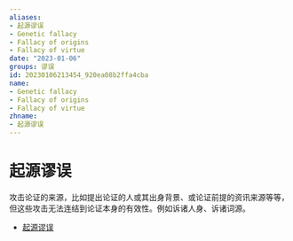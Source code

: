 ```yaml
---
aliases:
- 起源谬误
- Genetic fallacy
- Fallacy of origins
- Fallacy of virtue
date: "2023-01-06"
groups: 谬误
id: 20230106213454_920ea08b2ffa4cba
name:
- Genetic fallacy
- Fallacy of origins
- Fallacy of virtue
zhname:
- 起源谬误
---
```


# 起源谬误

攻击论证的来源，比如提出论证的人或其出身背景、或论证前提的资讯来源等等，但这些攻击无法连结到论证本身的有效性。例如诉诸人身、诉诸词源。

* [起源谬误](https://zh.wikipedia.org/wiki/%E8%B5%B7%E6%BA%90%E8%AC%AC%E8%AA%A4)
